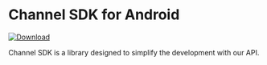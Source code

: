 # Channel SDK for Android

[ ![Download]() ]()

 Channel SDK is a library designed to simplify the development with our API.
 
 
